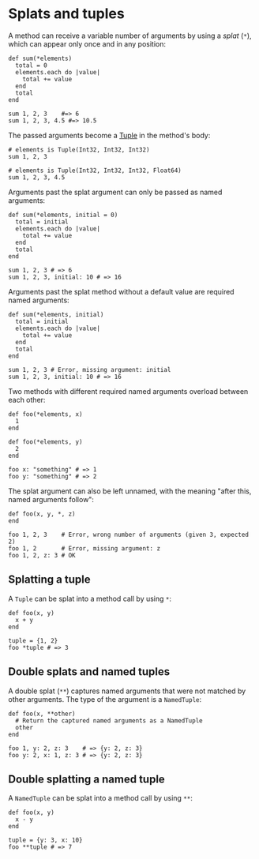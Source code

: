 # Splats and tuples

A method can receive a variable number of arguments by using a *splat* (`*`), which can appear only once and in any position:

```crystal
def sum(*elements)
  total = 0
  elements.each do |value|
    total += value
  end
  total
end

sum 1, 2, 3    #=> 6
sum 1, 2, 3, 4.5 #=> 10.5
```

The passed arguments become a [Tuple](http://crystal-lang.org/api/Tuple.html) in the method's body:

```crystal
# elements is Tuple(Int32, Int32, Int32)
sum 1, 2, 3

# elements is Tuple(Int32, Int32, Int32, Float64)
sum 1, 2, 3, 4.5
```

Arguments past the splat argument can only be passed as named arguments:

```crystal
def sum(*elements, initial = 0)
  total = initial
  elements.each do |value|
    total += value
  end
  total
end

sum 1, 2, 3 # => 6
sum 1, 2, 3, initial: 10 # => 16
```

Arguments past the splat method without a default value are required named arguments:

```crystal
def sum(*elements, initial)
  total = initial
  elements.each do |value|
    total += value
  end
  total
end

sum 1, 2, 3 # Error, missing argument: initial
sum 1, 2, 3, initial: 10 # => 16
```

Two methods with different required named arguments overload between each other:

```crystal
def foo(*elements, x)
  1
end

def foo(*elements, y)
  2
end

foo x: "something" # => 1
foo y: "something" # => 2
```

The splat argument can also be left unnamed, with the meaning "after this, named arguments follow":

```crystal
def foo(x, y, *, z)
end

foo 1, 2, 3    # Error, wrong number of arguments (given 3, expected 2)
foo 1, 2       # Error, missing argument: z
foo 1, 2, z: 3 # OK
```

## Splatting a tuple

A `Tuple` can be splat into a method call by using `*`:

```crystal
def foo(x, y)
  x + y
end

tuple = {1, 2}
foo *tuple # => 3
```

## Double splats and named tuples

A double splat (`**`) captures named arguments that were not matched by other arguments. The type of the argument is a `NamedTuple`:

```crystal
def foo(x, **other)
  # Return the captured named arguments as a NamedTuple
  other
end

foo 1, y: 2, z: 3    # => {y: 2, z: 3}
foo y: 2, x: 1, z: 3 # => {y: 2, z: 3}
```

## Double splatting a named tuple

A `NamedTuple` can be splat into a method call by using `**`:

```crystal
def foo(x, y)
  x - y
end

tuple = {y: 3, x: 10}
foo **tuple # => 7
```
